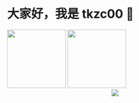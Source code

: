 # 大家好，我是 tkzc00 👋

<img align="" height="137px" src="https://github-readme-stats.vercel.app/api?username=zktkzc&hide_title=true&hide_border=true&show_icons=true&include_all_commits=true&line_height=21&locale=cn" />

<img align="" height="137px" src="https://github-readme-stats.vercel.app/api/top-langs/?username=zktkzc&hide_title=true&hide_border=true&layout=compact&locale=cn" />

<div align="center"> <img src="https://github-readme-streak-stats.herokuapp.com/?user=zktkzc&locale=cn" /> </div>
